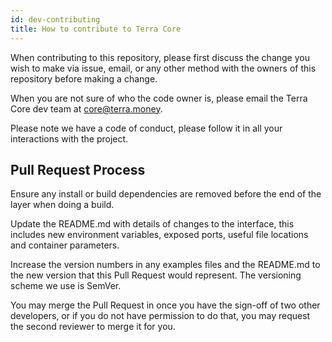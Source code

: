 ```yaml
---
id: dev-contributing
title: How to contribute to Terra Core
---
```

When contributing to this repository, please first discuss the change you wish to make via issue, email, or any other method with the owners of this repository before making a change.

When you are not sure of who the code owner is, please email the Terra Core dev team at core@terra.money. 

Please note we have a code of conduct, please follow it in all your interactions with the project.

## Pull Request Process

Ensure any install or build dependencies are removed before the end of the layer when doing a build.

Update the README.md with details of changes to the interface, this includes new environment variables, exposed ports, useful file locations and container parameters.

Increase the version numbers in any examples files and the README.md to the new version that this Pull Request would represent. The versioning scheme we use is SemVer.

You may merge the Pull Request in once you have the sign-off of two other developers, or if you do not have permission to do that, you may request the second reviewer to merge it for you.

